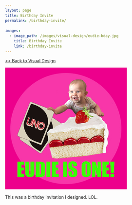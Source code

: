 ```yaml
---
layout: page
title: Birthday Invite
permalink: /birthday-invite/

images:
  - image_path: /images/visual-design/eudie-bday.jpg
    title: Birthday Invite
    link: /birthday-invite
---
```

<a class="m-breadcrumb" href="/visual-design/"><< Back to Visual Design</a>

<div class="m-portfolio">

  <img class="m-portfolio--image" src="/images/visual-design/eudie-bday.jpg" alt="Birthday Invitation"/>

  <p class="m-portfolio--caption">This was a birthday invitation I designed. LOL.</p>
</div>